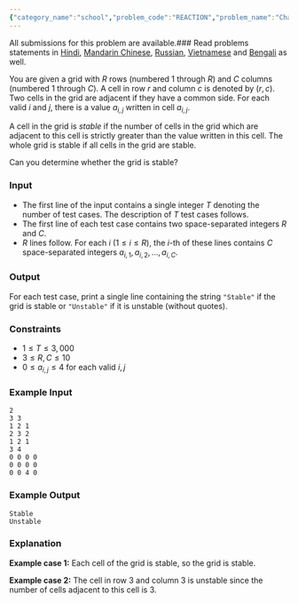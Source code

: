 ```yaml
---
{"category_name":"school","problem_code":"REACTION","problem_name":"Chain Reaction","languages_supported":{"0":"C","1":"CPP14","2":"JAVA","3":"PYTH","4":"PYTH 3.6","5":"PYPY","6":"CS2","7":"PAS fpc","8":"PAS gpc","9":"RUBY","10":"PHP","11":"GO","12":"NODEJS","13":"HASK","14":"rust","15":"SCALA","16":"swift","17":"D","18":"PERL","19":"FORT","20":"WSPC","21":"ADA","22":"CAML","23":"ICK","24":"BF","25":"ASM","26":"CLPS","27":"PRLG","28":"ICON","29":"SCM qobi","30":"PIKE","31":"ST","32":"NICE","33":"LUA","34":"BASH","35":"NEM","36":"LISP sbcl","37":"LISP clisp","38":"SCM guile","39":"JS","40":"ERL","41":"TCL","42":"kotlin","43":"PERL6","44":"TEXT","45":"SCM chicken","46":"PYP3","47":"CLOJ","48":"R","49":"COB","50":"FS"},"max_timelimit":1,"source_sizelimit":50000,"problem_author":"solaimanope","problem_tester":null,"date_added":"11-05-2019","tags":{"0":"cook106","1":"cookoff","2":"solaimanope"},"editorial_url":"https://discuss.codechef.com/problems/REACTION","time":{"view_start_date":1558290720,"submit_start_date":1558290720,"visible_start_date":1558290720,"end_date":1735669800},"is_direct_submittable":false,"layout":"problem"}
---
```

<span class="solution-visible-txt">All submissions for this problem are available.</span>### Read problems statements in [Hindi](http://www.codechef.com/download/translated/COOK106/hindi/REACTION.pdf), [Mandarin Chinese](http://www.codechef.com/download/translated/COOK106/mandarin/REACTION.pdf), [Russian](http://www.codechef.com/download/translated/COOK106/russian/REACTION.pdf), [Vietnamese](http://www.codechef.com/download/translated/COOK106/vietnamese/REACTION.pdf) and [Bengali](http://www.codechef.com/download/translated/COOK106/bengali/REACTION.pdf) as well.

You are given a grid with $R$ rows (numbered $1$ through $R$) and $C$ columns (numbered $1$ through $C$). A cell in row $r$ and column $c$ is denoted by $(r, c)$. Two cells in the grid are adjacent if they have a common side. For each valid $i$ and $j$, there is a value $a_{i, j}$ written in cell $a_{i, j}$.

A cell in the grid is *stable* if the number of cells in the grid which are adjacent to this cell is strictly greater than the value written in this cell. The whole grid is stable if all cells in the grid are stable.

Can you determine whether the grid is stable?

### Input
- The first line of the input contains a single integer $T$ denoting the number of test cases. The description of $T$ test cases follows.
- The first line of each test case contains two space-separated integers $R$ and $C$.
- $R$ lines follow. For each $i$ ($1 \le i \le R$), the $i$-th of these lines contains $C$ space-separated integers $a_{i, 1}, a_{i, 2}, \ldots, a_{i, C}$.

### Output
For each test case, print a single line containing the string `"Stable"` if the grid is stable or `"Unstable"` if it is unstable (without quotes).

### Constraints 
- $1 \le T \le 3,000$
- $3 \le R, C \le 10$
- $0 \le a_{i, j} \le 4$ for each valid $i, j$

### Example Input
```
2
3 3
1 2 1
2 3 2
1 2 1
3 4
0 0 0 0
0 0 0 0
0 0 4 0
```

### Example Output
```
Stable
Unstable
```

### Explanation
**Example case 1:** Each cell of the grid is stable, so the grid is stable.

**Example case 2:** The cell in row $3$ and column $3$ is unstable since the number of cells adjacent to this cell is $3$.
